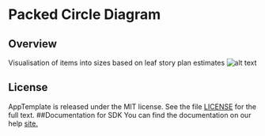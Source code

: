 Packed Circle Diagram
=================
## Overview
Visualisation of items into sizes based on leaf story plan estimates 
![alt text](https://github.com/nikantonelli/packed-circle-diagram/blob/master/images/Untitled.png)
## License
AppTemplate is released under the MIT license.  See the file [LICENSE](./LICENSE) for the full text.
##Documentation for SDK
You can find the documentation on our help [site.](https://help.rallydev.com/apps/2.0rc3/doc/)
